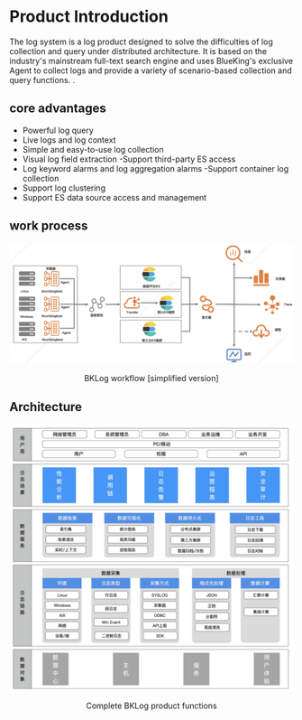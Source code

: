 # Product Introduction

The log system is a log product designed to solve the difficulties of log collection and query under distributed architecture. It is based on the industry's mainstream full-text search engine and uses BlueKing's exclusive Agent to collect logs and provide a variety of scenario-based collection and query functions. .


## core advantages

- Powerful log query
- Live logs and log context
- Simple and easy-to-use log collection
- Visual log field extraction
-Support third-party ES access
- Log keyword alarms and log aggregation alarms
-Support container log collection
- Support log clustering
- Support ES data source access and management

## work process

![-w2021](media/16238128949405.jpg)


<center>BKLog workflow [simplified version]</center>

## Architecture


![-w2021](media/16105970600853.jpg)

<center>Complete BKLog product functions</center>